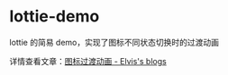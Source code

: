 # lottie-demo

lottie 的简易 demo，实现了图标不同状态切换时的过渡动画

详情查看文章：[图标过渡动画 - Elvis's blogs](https://www.l123wx.site/icon-transition-animation/)
